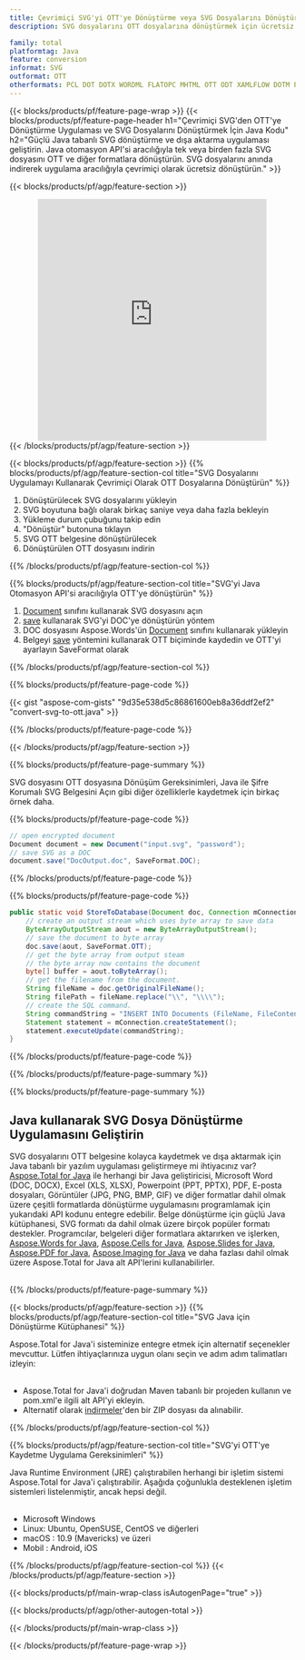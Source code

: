 ```yaml
---
title: Çevrimiçi SVG'yi OTT'ye Dönüştürme veya SVG Dosyalarını Dönüştürmek için Java tabanlı Uygulama Geliştirme
description: SVG dosyalarını OTT dosyalarına dönüştürmek için ücretsiz çevrimiçi uygulama. SVG belgeleri için Java dönüştürme kitaplığı kodu. 

family: total
platformtag: Java
feature: conversion
informat: SVG
outformat: OTT
otherformats: PCL DOT DOTX WORDML FLATOPC MHTML OTT ODT XAMLFLOW DOTM PS RTF
---
```

{{< blocks/products/pf/feature-page-wrap >}}
{{< blocks/products/pf/feature-page-header h1="Çevrimiçi SVG'den OTT'ye Dönüştürme Uygulaması ve SVG Dosyalarını Dönüştürmek İçin Java Kodu" h2="Güçlü Java tabanlı SVG dönüştürme ve dışa aktarma uygulaması geliştirin. Java otomasyon API'si aracılığıyla tek veya birden fazla SVG dosyasını OTT ve diğer formatlara dönüştürün. SVG dosyalarını anında indirerek uygulama aracılığıyla çevrimiçi olarak ücretsiz dönüştürün." >}}


{{< blocks/products/pf/agp/feature-section >}}

<div class="container-fluid agp-content bg-white aboutfile box-1 vh100 section nopbtm">
<div class=container>
<div class=row>
<div class="demobox tc col-md-12 padding-0" align="center">

<iframe title="Ücretsiz Çevrimiçi SVG - OTT Dönüştürme Uygulaması" style="border: none; height: 426px;" scrolling="no" src="https://total-conversion-app-65z5r2lp.k8s.dynabic.com/?to=ott&from=svg" id="child-iframe" width="80%"></iframe>

</div></div>
</div></div>
{{< /blocks/products/pf/agp/feature-section >}}


{{< blocks/products/pf/agp/feature-section >}}
{{% blocks/products/pf/agp/feature-section-col title="SVG Dosyalarını Uygulamayı Kullanarak Çevrimiçi Olarak OTT Dosyalarına Dönüştürün" %}}

1. Dönüştürülecek SVG dosyalarını yükleyin
1. SVG boyutuna bağlı olarak birkaç saniye veya daha fazla bekleyin
1. Yükleme durum çubuğunu takip edin
1. "Dönüştür" butonuna tıklayın
1. SVG OTT belgesine dönüştürülecek
1. Dönüştürülen OTT dosyasını indirin

{{% /blocks/products/pf/agp/feature-section-col %}}

{{% blocks/products/pf/agp/feature-section-col title="SVG'yi Java Otomasyon API'si aracılığıyla OTT'ye dönüştürün" %}}


1. [Document](https://reference.aspose.com/pdf/java/com.aspose.pdf/Document) sınıfını kullanarak SVG dosyasını açın
2. [save](https://reference.aspose.com/pdf/java/com.aspose.pdf/Document#save-java.lang.String-com.aspose.pdf.SaveOptions-) kullanarak SVG'yi DOC'ye dönüştürün yöntem
3. DOC dosyasını Aspose.Words'ün [Document](https://reference.aspose.com/words/java/com.aspose.words/Document) sınıfını kullanarak yükleyin
4. Belgeyi [save](https://reference.aspose.com/words/java/com.aspose.words/Document#save(java.lang.String,int)) yöntemini kullanarak OTT biçiminde kaydedin ve OTT'yi ayarlayın SaveFormat olarak



{{% /blocks/products/pf/agp/feature-section-col %}}

{{% blocks/products/pf/feature-page-code %}}
{{< gist "aspose-com-gists" "9d35e538d5c86861600eb8a36ddf2ef2" "convert-svg-to-ott.java" >}}
{{% /blocks/products/pf/feature-page-code %}}

{{< /blocks/products/pf/agp/feature-section >}}

{{% blocks/products/pf/feature-page-summary %}}

SVG dosyasını OTT dosyasına Dönüşüm Gereksinimleri, Java ile Şifre Korumalı SVG Belgesini Açın gibi diğer özelliklerle kaydetmek için birkaç örnek daha.

{{% blocks/products/pf/feature-page-code %}}

```cs
// open encrypted document
Document document = new Document("input.svg", "password");
// save SVG as a DOC 
document.save("DocOutput.doc", SaveFormat.DOC);
```


{{% /blocks/products/pf/feature-page-code %}}
{{% blocks/products/pf/feature-page-code %}}


```java
public static void StoreToDatabase(Document doc, Connection mConnection) throws Exception {
    // create an output stream which uses byte array to save data
    ByteArrayOutputStream aout = new ByteArrayOutputStream();
    // save the document to byte array
    doc.save(aout, SaveFormat.OTT);
    // get the byte array from output steam
    // the byte array now contains the document
    byte[] buffer = aout.toByteArray();
    // get the filename from the document.
    String fileName = doc.getOriginalFileName();
    String filePath = fileName.replace("\\", "\\\\");
    // create the SQL command.
    String commandString = "INSERT INTO Documents (FileName, FileContent) VALUES('" + filePath + "', '" + buffer + "')";
    Statement statement = mConnection.createStatement();
    statement.executeUpdate(commandString);
}  
```


{{% /blocks/products/pf/feature-page-code %}}


{{% /blocks/products/pf/feature-page-summary %}}

{{% blocks/products/pf/feature-page-summary %}}

<h2>Java kullanarak SVG Dosya Dönüştürme Uygulamasını Geliştirin</h2>

SVG dosyalarını OTT belgesine kolayca kaydetmek ve dışa aktarmak için Java tabanlı bir yazılım uygulaması geliştirmeye mi ihtiyacınız var? [Aspose.Total for Java](https://products.aspose.com/total/tr/java/) ile herhangi bir Java geliştiricisi, Microsoft Word (DOC, DOCX), Excel (XLS, XLSX), Powerpoint (PPT, PPTX), PDF, E-posta dosyaları, Görüntüler (JPG, PNG, BMP, GIF) ve diğer formatlar dahil olmak üzere çeşitli formatlarda dönüştürme uygulamasını programlamak için yukarıdaki API kodunu entegre edebilir. Belge dönüştürme için güçlü Java kütüphanesi, SVG formatı da dahil olmak üzere birçok popüler formatı destekler. Programcılar, belgeleri diğer formatlara aktarırken ve işlerken, [Aspose.Words for Java](https://products.aspose.com/words/tr/java/), [Aspose.Cells for Java](https://products.aspose.com/cells/tr/java/), [Aspose.Slides for Java](https://products.aspose.com/slides/tr/java/), [Aspose.PDF for Java](https://products.aspose.com/pdf/tr/java/), [Aspose.Imaging for Java](https://products.aspose.com/imaging/tr/java/) ve daha fazlası dahil olmak üzere Aspose.Total for Java alt API'lerini kullanabilirler.<br /><br />

{{% /blocks/products/pf/feature-page-summary %}}

{{< blocks/products/pf/agp/feature-section >}}
{{% blocks/products/pf/agp/feature-section-col title="SVG Java için Dönüştürme Kütüphanesi" %}}

Aspose.Total for Java'i sisteminize entegre etmek için alternatif seçenekler mevcuttur. Lütfen ihtiyaçlarınıza uygun olanı seçin ve adım adım talimatları izleyin:<br /><br />

- Aspose.Total for Java'i doğrudan Maven tabanlı bir projeden kullanın ve pom.xml'e ilgili alt API'yi ekleyin.
- Alternatif olarak [indirmeler](https://releases.aspose.com/total/java)'den bir ZIP dosyası da alınabilir.

{{% /blocks/products/pf/agp/feature-section-col %}}

{{% blocks/products/pf/agp/feature-section-col title="SVG'yi OTT'ye Kaydetme Uygulama Gereksinimleri" %}}

Java Runtime Environment (JRE) çalıştırabilen herhangi bir işletim sistemi Aspose.Total for Java'i çalıştırabilir. Aşağıda çoğunlukla desteklenen işletim sistemleri listelenmiştir, ancak hepsi değil. <br /><br />
- Microsoft Windows
- Linux: Ubuntu, OpenSUSE, CentOS ve diğerleri
- macOS : 10.9 (Mavericks) ve üzeri
- Mobil : Android, iOS

{{% /blocks/products/pf/agp/feature-section-col %}}
{{< /blocks/products/pf/agp/feature-section >}}

{{< blocks/products/pf/main-wrap-class isAutogenPage="true" >}}

{{< blocks/products/pf/agp/other-autogen-total >}}

{{< /blocks/products/pf/main-wrap-class >}}

{{< /blocks/products/pf/feature-page-wrap >}}